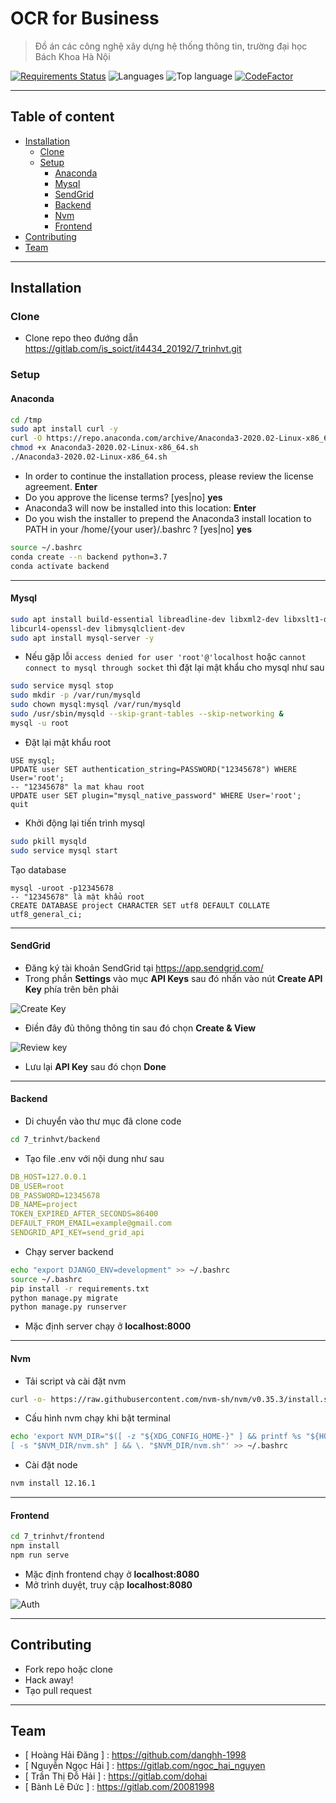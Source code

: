 # OCR for Business

> Đồ án các công nghệ xây dựng hệ thống thông tin, trường đại học Bách Khoa Hà Nội

[![Requirements Status](https://requires.io/github/danghh-1998/cuddly-memory/requirements.svg?branch=master)](https://requires.io/github/danghh-1998/cuddly-memory/requirements/?branch=master) ![Languages](https://img.shields.io/github/languages/count/danghh-1998/cuddly-memory)  ![Top language](https://img.shields.io/github/languages/top/danghh-1998/cuddly-memory)  [![CodeFactor](https://www.codefactor.io/repository/github/danghh-1998/cuddly-memory/badge/master)](https://www.codefactor.io/repository/github/danghh-1998/cuddly-memory/overview/master)

---

## Table of content

- [Installation](#installation)
  - [Clone](#clone)
  - [Setup](#setup)
    - [Anaconda](#anaconda)
    - [Mysql](#mysql)
    - [SendGrid](#sendgrid)
    - [Backend](#backend)
    - [Nvm](#nvm)
    - [Frontend](#frontend)
- [Contributing](#contributing)
- [Team](#team)

---

## Installation

### Clone

- Clone repo theo đướng dẫn https://gitlab.com/is_soict/it4434_20192/7_trinhvt.git

### Setup

#### Anaconda

```bash
cd /tmp
sudo apt install curl -y
curl -O https://repo.anaconda.com/archive/Anaconda3-2020.02-Linux-x86_64.sh
chmod +x Anaconda3-2020.02-Linux-x86_64.sh
./Anaconda3-2020.02-Linux-x86_64.sh
```

- In order to continue the installation process, please review the license agreement. __Enter__
- Do you approve the license terms? [yes|no] __yes__
- Anaconda3 will now be installed into this location: __Enter__
- Do you wish the installer to prepend the Anaconda3 install location to PATH in your /home/{your user}/.bashrc ? [yes|no] __yes__

```bash
source ~/.bashrc
conda create --n backend python=3.7
conda activate backend
```

---

#### Mysql

```bash
sudo apt install build-essential libreadline-dev libxml2-dev libxslt1-dev \
libcurl4-openssl-dev libmysqlclient-dev
sudo apt install mysql-server -y
```

- Nếu gặp lỗi `access denied for user 'root'@'localhost` hoặc `cannot connect to mysql through socket` thì đặt lại mật khẩu cho mysql như sau

```bash
sudo service mysql stop
sudo mkdir -p /var/run/mysqld
sudo chown mysql:mysql /var/run/mysqld
sudo /usr/sbin/mysqld --skip-grant-tables --skip-networking &
mysql -u root
```

- Đặt lại mật khẩu root

```mysql
USE mysql;
UPDATE user SET authentication_string=PASSWORD("12345678") WHERE User='root';
-- "12345678" la mat khau root
UPDATE user SET plugin="mysql_native_password" WHERE User='root';
quit
```

- Khởi động lại tiến trình mysql

```bash
sudo pkill mysqld
sudo service mysql start
```

Tạo database

```mysql
mysql -uroot -p12345678
-- "12345678" là mật khẩu root
CREATE DATABASE project CHARACTER SET utf8 DEFAULT COLLATE utf8_general_ci;
```

---

#### SendGrid

- Đăng ký tài khoản SendGrid tại <https://app.sendgrid.com/>
- Trong phần __Settings__ vào mục __API Keys__ sau đó nhấn vào nút __Create API Key__ phía trên bên phải

![Create Key](https://raw.githubusercontent.com/danghh-1998/symmetrical-happiness/danghh_5/screenshots/sendgrid-create-api-key.png)

- Điền đây đủ thông thông tin sau đó chọn __Create & View__

![Review key](https://raw.githubusercontent.com/danghh-1998/symmetrical-happiness/danghh_5/screenshots/sendgrid-review-api-key.png)

- Lưu lại __API Key__ sau đó chọn __Done__

---

#### Backend

- Di chuyển vào thư mục đã clone code

```bash
cd 7_trinhvt/backend
```

- Tạo file .env với nội dung như sau

```yaml
DB_HOST=127.0.0.1
DB_USER=root
DB_PASSWORD=12345678
DB_NAME=project
TOKEN_EXPIRED_AFTER_SECONDS=86400
DEFAULT_FROM_EMAIL=example@gmail.com
SENDGRID_API_KEY=send_grid_api
```

- Chạy server backend

```bash
echo "export DJANGO_ENV=development" >> ~/.bashrc
source ~/.bashrc
pip install -r requirements.txt
python manage.py migrate
python manage.py runserver
```

- Mặc định server chạy ở __localhost:8000__

---

#### Nvm

- Tải script và cài đặt nvm

```bash
curl -o- https://raw.githubusercontent.com/nvm-sh/nvm/v0.35.3/install.sh | bash
```

- Cấu hình nvm chạy khi bật terminal

```bash
echo 'export NVM_DIR="$([ -z "${XDG_CONFIG_HOME-}" ] && printf %s "${HOME}/.nvm" || printf %s "${XDG_CONFIG_HOME}/nvm")"
[ -s "$NVM_DIR/nvm.sh" ] && \. "$NVM_DIR/nvm.sh"' >> ~/.bashrc
```

- Cài đặt node

```bash
nvm install 12.16.1
```

---

#### Frontend

```bash
cd 7_trinhvt/frontend
npm install
npm run serve
```

- Mặc định frontend chạy ở __localhost:8080__
- Mở trình duyệt, truy cập __localhost:8080__

![Auth](https://raw.githubusercontent.com/danghh-1998/symmetrical-happiness/danghh_5/screenshots/auth.png)

---

## Contributing

- Fork repo hoặc clone
- Hack away!
- Tạo pull request

---

## Team

- [ Hoàng Hải Đăng ] : <https://github.com/danghh-1998>
- [ Nguyễn Ngọc Hải ] : <https://gitlab.com/ngoc_hai_nguyen>
- [ Trần Thị Đỗ Hải ] : <https://gitlab.com/dohai>
- [ Bành Lê Đức ] : <https://gitlab.com/20081998> 